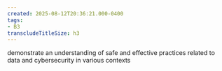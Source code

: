 ```yaml
---
created: 2025-08-12T20:36:21.000-0400
tags:
- B3
transcludeTitleSize: h3
---
```


demonstrate an understanding of safe and effective practices related to data and cybersecurity in various contexts